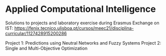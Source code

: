 # Applied Computational Intelligence

Solutions to projects and laboratory exercise during Erasmus Exchange on IST: https://fenix.tecnico.ulisboa.pt/cursos/meec21/disciplina-curricular/1127428915200286

Project 1: Predictions using Neutral Networks and Fuzzy Systems
Project 2: Single and Multi-Objective Optimization

